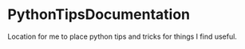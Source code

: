 # PythonTipsDocumentation
Location for me to place python tips and tricks for things I find useful. 

